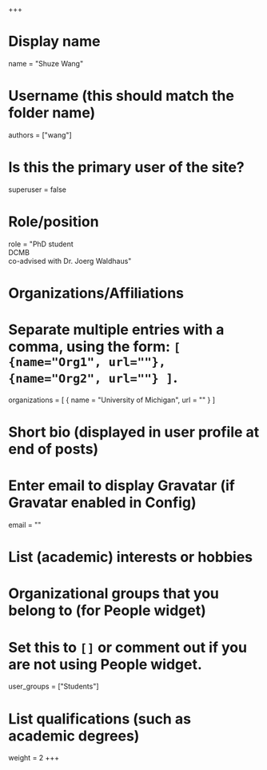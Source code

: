 +++
# Display name
name = "Shuze Wang"

# Username (this should match the folder name)
authors = ["wang"]

# Is this the primary user of the site?
superuser = false

# Role/position
role = "PhD student<br />DCMB<br />co-advised with Dr. Joerg Waldhaus"

# Organizations/Affiliations
#   Separate multiple entries with a comma, using the form: `[ {name="Org1", url=""}, {name="Org2", url=""} ]`.
organizations = [ { name = "University of Michigan", url = "" } ]

# Short bio (displayed in user profile at end of posts)

# Enter email to display Gravatar (if Gravatar enabled in Config)
email = ""

# List (academic) interests or hobbies

# Organizational groups that you belong to (for People widget)
#   Set this to `[]` or comment out if you are not using People widget.
user_groups = ["Students"]

# List qualifications (such as academic degrees)

weight = 2
+++
